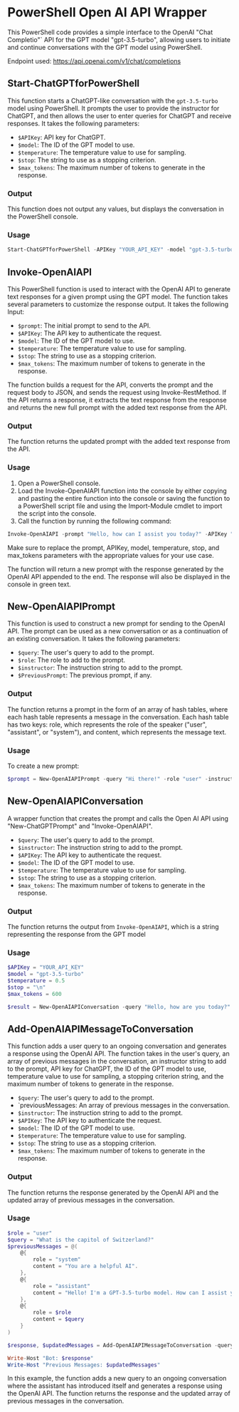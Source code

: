 # PowerShell Open AI API Wrapper
This PowerShell code provides a simple interface to the OpenAI "Chat Completio"` API for the GPT model "gpt-3.5-turbo", allowing users to initiate and continue conversations with the GPT model using PowerShell.

Endpoint used: https://api.openai.com/v1/chat/completions

## Start-ChatGPTforPowerShell 
This function starts a ChatGPT-like conversation with the `gpt-3.5-turbo` model using PowerShell. It prompts the user to provide the instructor for ChatGPT, and then allows the user to enter queries for ChatGPT and receive responses. It takes the following parameters:

- `$APIKey`: API key for ChatGPT.
- `$model`: The ID of the GPT model to use.
- `$temperature`: The temperature value to use for sampling.
- `$stop`: The string to use as a stopping criterion.
- `$max_tokens`: The maximum number of tokens to generate in the response.

### Output
This function does not output any values, but displays the conversation in the PowerShell console.

### Usage
```powershell
Start-ChatGPTforPowerShell -APIKey "YOUR_API_KEY" -model "gpt-3.5-turbo" -temperature 0.5 -stop "\n" -max_tokens 600
```


## Invoke-OpenAIAPI
This PowerShell function is used to interact with the OpenAI API to generate text responses for a given prompt using the GPT model. The function takes several parameters to customize the response output. It takes the following Input:

- `$prompt`: The initial prompt to send to the API.
- `$APIKey`: The API key to authenticate the request.
- `$model`: The ID of the GPT model to use.
- `$temperature`: The temperature value to use for sampling.
- `$stop`: The string to use as a stopping criterion.
- `$max_tokens`: The maximum number of tokens to generate in the response.

The function builds a request for the API, converts the prompt and the request body to JSON, and sends the request using Invoke-RestMethod. If the API returns a response, it extracts the text response from the response and returns the new full prompt with the added text response from the API.

### Output
The function returns the updated prompt with the added text response from the API.

### Usage
1. Open a PowerShell console.
2. Load the Invoke-OpenAIAPI function into the console by either copying and pasting the entire function into the console or saving the function to a PowerShell script file and using the Import-Module cmdlet to import the script into the console.
3. Call the function by running the following command:

```powershell
Invoke-OpenAIAPI -prompt "Hello, how can I assist you today?" -APIKey "your-api-key" -model "gpt-3.5-turbo" -temperature 0.7 -stop "\n" -max_tokens 500
```
Make sure to replace the prompt, APIKey, model, temperature, stop, and max_tokens parameters with the appropriate values for your use case.

The function will return a new prompt with the response generated by the OpenAI API appended to the end. The response will also be displayed in the console in green text.


## New-OpenAIAPIPrompt
This function is used to construct a new prompt for sending to the OpenAI API. The prompt can be used as a new conversation or as a continuation of an existing conversation. It takes the following parameters:

- `$query`: The user's query to add to the prompt.
- `$role`: The role to add to the prompt.
- `$instructor`: The instruction string to add to the prompt.
- `$PreviousPrompt`: The previous prompt, if any.

### Output
The function returns a prompt in the form of an array of hash tables, where each hash table represents a message in the conversation. Each hash table has two keys: role, which represents the role of the speaker ("user", "assistant", or "system"), and content, which represents the message text.

### Usage
To create a new prompt:
```powershell
$prompt = New-OpenAIAPIPrompt -query "Hi there!" -role "user" -instructor "You are a helpful AI."
```
## New-OpenAIAPIConversation
A wrapper function that creates the prompt and calls the Open AI API using "New-ChatGPTPrompt" and "Invoke-OpenAIAPI".
- `$query`: The user's query to add to the prompt.
- `$instructor`: The instruction string to add to the prompt.
- `$APIKey`: The API key to authenticate the request.
- `$model`: The ID of the GPT model to use.
- `$temperature`: The temperature value to use for sampling.
- `$stop`: The string to use as a stopping criterion.
- `$max_tokens`: The maximum number of tokens to generate in the response.

### Output
The function returns the output from `Invoke-OpenAIAPI`, which is a string representing the response from the GPT model

### Usage
```powershell
$APIKey = "YOUR_API_KEY"
$model = "gpt-3.5-turbo"
$temperature = 0.5
$stop = "\n"
$max_tokens = 600

$result = New-OpenAIAPIConversation -query "Hello, how are you today?" -instructor "You are a helpful AI." -APIKey $APIKey -model $model -temperature $temperature -stop $stop -max_tokens $max_tokens
```

## Add-OpenAIAPIMessageToConversation
This function adds a user query to an ongoing conversation and generates a response using the OpenAI API. The function takes in the user's query, an array of previous messages in the conversation, an instructor string to add to the prompt, API key for ChatGPT, the ID of the GPT model to use, temperature value to use for sampling, a stopping criterion string, and the maximum number of tokens to generate in the response.

- `$query`: The user's query to add to the prompt.
- `previousMessages: An array of previous messages in the conversation.
- `$instructor`: The instruction string to add to the prompt.
- `$APIKey`: The API key to authenticate the request.
- `$model`: The ID of the GPT model to use.
- `$temperature`: The temperature value to use for sampling.
- `$stop`: The string to use as a stopping criterion.
- `$max_tokens`: The maximum number of tokens to generate in the response.

### Output
The function returns the response generated by the OpenAI API and the updated array of previous messages in the conversation.

### Usage
```powershell
$role = "user"
$query = "What is the capitol of Switzerland?"
$previousMessages = @(
    @{
        role = "system"
        content = "You are a helpful AI".
    },
    @{
        role = "assistant"
        content = "Hello! I'm a GPT-3.5-turbo model. How can I assist you?"
    },
    @{
        role = $role
        content = $query
    }
)

$response, $updatedMessages = Add-OpenAIAPIMessageToConversation -query $query -previousMessages $previousMessages -instructor "Provide laptop recommendations" -APIKey "YOUR_API_KEY" -model "gpt-3.5-turbo" -temperature 0.5 -stop "\n" -max_tokens 600

Write-Host "Bot: $response"
Write-Host "Previous Messages: $updatedMessages"
```

In this example, the function adds a new query to an ongoing conversation where the assistant has introduced itself and generates a response using the OpenAI API. The function returns the response and the updated array of previous messages in the conversation.
